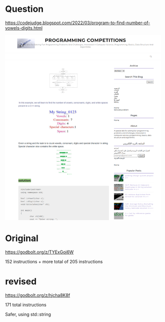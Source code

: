 # Question 
https://codejudge.blogspot.com/2022/03/program-to-find-number-of-vowels-digits.html

![img.png](img.png)

# Original
https://godbolt.org/z/TYExGoj6W

152 instructions + more total of 205 instructions

# revised
https://godbolt.org/z/hjcha8K8f

171 total instructions

Safer, using std::string
